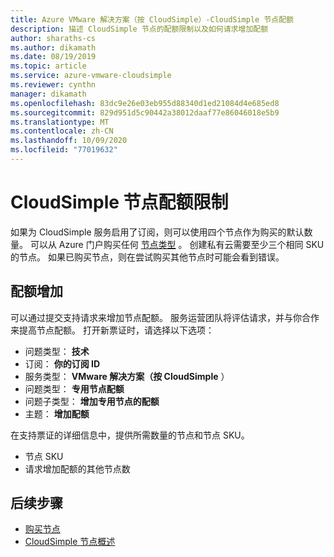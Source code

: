 ```yaml
---
title: Azure VMware 解决方案（按 CloudSimple）-CloudSimple 节点配额
description: 描述 CloudSimple 节点的配额限制以及如何请求增加配额
author: sharaths-cs
ms.author: dikamath
ms.date: 08/19/2019
ms.topic: article
ms.service: azure-vmware-cloudsimple
ms.reviewer: cynthn
manager: dikamath
ms.openlocfilehash: 83dc9e26e03eb955d88340d1ed21084d4e685ed8
ms.sourcegitcommit: 829d951d5c90442a38012daaf77e86046018e5b9
ms.translationtype: MT
ms.contentlocale: zh-CN
ms.lasthandoff: 10/09/2020
ms.locfileid: "77019632"
---
```

# <a name="cloudsimple-node-quota-limits"></a>CloudSimple 节点配额限制

如果为 CloudSimple 服务启用了订阅，则可以使用四个节点作为购买的默认数量。  可以从 Azure 门户购买任何 [节点类型](cloudsimple-node.md) 。  创建私有云需要至少三个相同 SKU 的节点。  如果已购买节点，则在尝试购买其他节点时可能会看到错误。

## <a name="quota-increase"></a>配额增加

可以通过提交支持请求来增加节点配额。 服务运营团队将评估请求，并与你合作来提高节点配额。  打开新票证时，请选择以下选项：

* 问题类型： **技术**
* 订阅： **你的订阅 ID**
* 服务类型： **VMware 解决方案（按 CloudSimple** ）
* 问题类型： **专用节点配额**
* 问题子类型： **增加专用节点的配额**
* 主题： **增加配额**

在支持票证的详细信息中，提供所需数量的节点和节点 SKU。

* 节点 SKU
* 请求增加配额的其他节点数

## <a name="next-steps"></a>后续步骤

* [购买节点](create-nodes.md)
* [CloudSimple 节点概述](cloudsimple-node.md)
